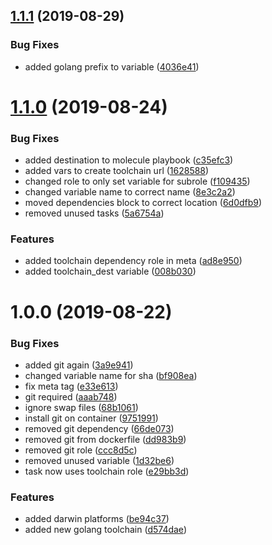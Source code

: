 ## [1.1.1](https://github.com/mongodb-ansible-roles/ansible-role-golang-toolchain/compare/v1.1.0...v1.1.1) (2019-08-29)


### Bug Fixes

* added golang prefix to variable ([4036e41](https://github.com/mongodb-ansible-roles/ansible-role-golang-toolchain/commit/4036e41))

# [1.1.0](https://github.com/mongodb-ansible-roles/ansible-role-golang-toolchain/compare/v1.0.0...v1.1.0) (2019-08-24)


### Bug Fixes

* added destination to molecule playbook ([c35efc3](https://github.com/mongodb-ansible-roles/ansible-role-golang-toolchain/commit/c35efc3))
* added vars to create toolchain url ([1628588](https://github.com/mongodb-ansible-roles/ansible-role-golang-toolchain/commit/1628588))
* changed role to only set variable for subrole ([f109435](https://github.com/mongodb-ansible-roles/ansible-role-golang-toolchain/commit/f109435))
* changed variable name to correct name ([8e3c2a2](https://github.com/mongodb-ansible-roles/ansible-role-golang-toolchain/commit/8e3c2a2))
* moved dependencies block to correct location ([6d0dfb9](https://github.com/mongodb-ansible-roles/ansible-role-golang-toolchain/commit/6d0dfb9))
* removed unused tasks ([5a6754a](https://github.com/mongodb-ansible-roles/ansible-role-golang-toolchain/commit/5a6754a))


### Features

* added toolchain dependency role in meta ([ad8e950](https://github.com/mongodb-ansible-roles/ansible-role-golang-toolchain/commit/ad8e950))
* added toolchain_dest variable ([008b030](https://github.com/mongodb-ansible-roles/ansible-role-golang-toolchain/commit/008b030))

# 1.0.0 (2019-08-22)


### Bug Fixes

* added git again ([3a9e941](https://github.com/mongodb-ansible-roles/ansible-role-golang-toolchain/commit/3a9e941))
* changed variable name for sha ([bf908ea](https://github.com/mongodb-ansible-roles/ansible-role-golang-toolchain/commit/bf908ea))
* fix meta tag ([e33e613](https://github.com/mongodb-ansible-roles/ansible-role-golang-toolchain/commit/e33e613))
* git required ([aaab748](https://github.com/mongodb-ansible-roles/ansible-role-golang-toolchain/commit/aaab748))
* ignore swap files ([68b1061](https://github.com/mongodb-ansible-roles/ansible-role-golang-toolchain/commit/68b1061))
* install git on container ([9751991](https://github.com/mongodb-ansible-roles/ansible-role-golang-toolchain/commit/9751991))
* removed git dependency ([66de073](https://github.com/mongodb-ansible-roles/ansible-role-golang-toolchain/commit/66de073))
* removed git from dockerfile ([dd983b9](https://github.com/mongodb-ansible-roles/ansible-role-golang-toolchain/commit/dd983b9))
* removed git role ([ccc8d5c](https://github.com/mongodb-ansible-roles/ansible-role-golang-toolchain/commit/ccc8d5c))
* removed unused variable ([1d32be6](https://github.com/mongodb-ansible-roles/ansible-role-golang-toolchain/commit/1d32be6))
* task now uses toolchain role ([e29bb3d](https://github.com/mongodb-ansible-roles/ansible-role-golang-toolchain/commit/e29bb3d))


### Features

* added darwin platforms ([be94c37](https://github.com/mongodb-ansible-roles/ansible-role-golang-toolchain/commit/be94c37))
* added new golang toolchain ([d574dae](https://github.com/mongodb-ansible-roles/ansible-role-golang-toolchain/commit/d574dae))

